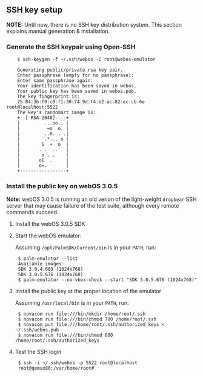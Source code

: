 SSH key setup
-------------

**NOTE:** Until now, there is no SSH key distribution system.  This section explains manual generation & installation.

### Generate the SSH keypair using Open-SSH

		$ ssh-keygen -f ~/.ssh/webos -C root@webos-emulator
		
		Generating public/private rsa key pair.
		Enter passphrase (empty for no passphrase): 
		Enter same passphrase again: 
		Your identification has been saved in webos.
		Your public key has been saved in webos.pub.
		The key fingerprint is:
		75:84:3b:f9:c0:f1:30:74:9d:f4:b2:ac:82:ec:cb:6e root@localhost:5522
		The key's randomart image is:
		+--[ RSA 2048]----+
		|         ...oo.. |
		|          =o  o. |
		|         ..B. . .|
		|         .*... o |
		|        S  +  o  |
		|       . .  ..   |
		|        o . .    |
		|       oE  .     |
		|       o=.       |
		+-----------------+


### Install the public key on webOS 3.0.5

**Note:** webOS 3.0.5 is running an old verion of the light-weight `dropbear` SSH server that may cause failure of the test suite, although every remote commands succeed.

1. Install the webOS 3.0.5 SDK
2. Start the webOS emulator:

	Assuming `/opt/PalmSDK/Current/bin` is in your `PATH`, run:
	
		$ palm-emulator --list
		Available images:
		SDK 3.0.4.669 (1024x768)
		SDK 3.0.5.676 (1024x768)
		$ palm-emulator --no-vbox-check --start "SDK 3.0.5.676 (1024x768)"

3. Install the public key at the proper location of the emulator

	Assuming `/usr/local/bin` is in your `PATH`, run:

		$ novacom run file:///bin/mkdir /home/root/.ssh
		$ novacom run file:///bin/chmod 700 /home/root/.ssh
		$ novacom put file:///home/root/.ssh/authorized_keys < ~/.ssh/webos.pub
		$ novacom run file:///bin/chmod 600 /home/root/.ssh/authorized_keys

3. Test the SSH login

		$ ssh -i ~/.ssh/webos -p 5522 root@localhost
		root@qemux86:/var/home/root# 
